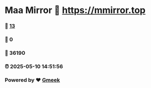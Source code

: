 # Maa Mirror :link: https://mmirror.top 
### :page_facing_up: [13](https://mmirror.top/tag.html) 
### :speech_balloon: 0 
### :hibiscus: 36190 
### :alarm_clock: 2025-05-10 14:51:56 
### Powered by :heart: [Gmeek](https://github.com/Meekdai/Gmeek)

